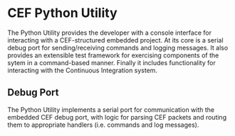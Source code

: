 # CEF Python Utility

The Python Utility provides the developer with a console interface for interacting with a CEF-structured embedded project. At its core is a serial debug port for sending/receiving commands and logging messages. It also provides an extensible test framework for exercising components of the sytem in a command-based manner. Finally it includes functionality for interacting with the Continuous Integration system.

## Debug Port

The Python Utility implements a serial port for communication with the embedded CEF debug port, with logic for parsing CEF packets and routing them to appropriate handlers (i.e. commands and log messages). 